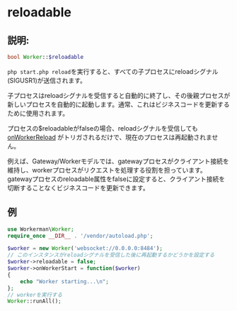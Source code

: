 # reloadable
## 説明:
```php
bool Worker::$reloadable
```

`php start.php reload`を実行すると、すべての子プロセスにreloadシグナル(SIGUSR1)が送信されます。

子プロセスはreloadシグナルを受信すると自動的に終了し、その後親プロセスが新しいプロセスを自動的に起動します。通常、これはビジネスコードを更新するために使用されます。

プロセスの$reloadableがfalseの場合、reloadシグナルを受信しても [onWorkerReload](on-worker-reload.md) がトリガされるだけで、現在のプロセスは再起動されません。

例えば、Gateway/Workerモデルでは、gatewayプロセスがクライアント接続を維持し、workerプロセスがリクエストを処理する役割を担っています。
gatewayプロセスのreloadable属性をfalseに設定すると、クライアント接続を切断することなくビジネスコードを更新できます。

## 例

```php
use Workerman\Worker;
require_once __DIR__ . '/vendor/autoload.php';

$worker = new Worker('websocket://0.0.0.0:8484');
// このインスタンスがreloadシグナルを受信した後に再起動するかどうかを設定する
$worker->reloadable = false;
$worker->onWorkerStart = function($worker)
{
    echo "Worker starting...\n";
};
// workerを実行する
Worker::runAll();
```
